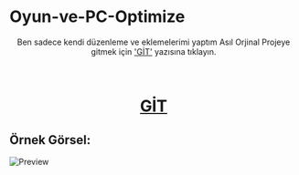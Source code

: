 # Oyun-ve-PC-Optimize
<p align="center">
<p align="center">Ben sadece kendi düzenleme ve eklemelerimi yaptım Asıl Orjinal Projeye gitmek için <a href="https://github.com/ssilistre/Bilgisayar-ve-Oyun-Optimize-Programi">'GİT'</a> yazısına tıklayın.</p>
<br><h1 align="center"><a href="https://github.com/ssilistre/Bilgisayar-ve-Oyun-Optimize-Programi">GİT
  </a>
</h1>
</p>

## Örnek Görsel:
![Preview](https://i.imgur.com/NP8TKyP.png)

